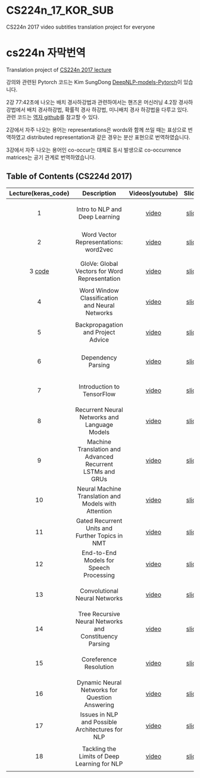 # CS224n_17_KOR_SUB
CS224n 2017 video subtitles translation project for everyone
# cs224n 자막번역


Translation project of [CS224n 2017 lecture](http://web.stanford.edu/class/cs224n/archive/WWW_1617/syllabus.html)


강의와 관련된 Pytorch 코드는 Kim SungDong [DeepNLP-models-Pytorch](https://github.com/DSKSD/DeepNLP-models-Pytorch)이 있습니다.     

        
2강 77:42초에 나오는 배치 경사하강법과 관련하여서는 핸즈온 머신러닝 4.2장 경사하강법에서 배치 경사하강법, 확률적 경사 하강법, 미니배치 경사 하강법을 다루고 있다.  관련 코드는 [역자 github](https://github.com/rickiepark/handson-ml/blob/master/04_training_linear_models.ipynb)를 참고할 수 있다.    

2강에서 자주 나오는 용어는 representations은 words와 함께 쓰일 때는 표상으로 번역하였고 distributed representation과 같은 경우는 분산 표현으로 번역하였습니다. 

3강에서 자주 나오는 용어인 co-occur는 대체로 동시 발생으로 co-occurrence matrices는 공기 관계로 번역하였습니다.    




## Table of Contents (CS224d 2017)


| Lecture(keras_code)  | Description       |Videos(youtube)      |Slides      | Subtitles|
|:--------:|:-----------------:|:-----------:|:--------:|:--------:|
| 1        |Intro to NLP and Deep Learning|[video](https://www.youtube.com/watch?v=OQQ-W_63UgQ&list=PL3FW7Lu3i5Jsnh1rnUwq_TcylNr7EkRe6)|[slide](http://web.stanford.edu/class/cs224n/archive/WWW_1617/lectures/cs224n-2017-lecture1.pdf)|[english](https://github.com/songys/CS224d_17_KOR_SUB/blob/master/eng/en_1.txt)<p>[korean](https://github.com/songys/CS224d_17_KOR_SUB/blob/master/kor/ko_1.txt)
| 2        |Word Vector Representations: word2vec|[video](https://www.youtube.com/watch?v=ERibwqs9p38)|[slide](http://web.stanford.edu/class/cs224n/archive/WWW_1617/lectures/cs224n-2017-lecture2-highlight.pdf)|[english](https://github.com/songys/CS224N_17_KOR_SUB/blob/master/eng/eng_2.txt)<p>[korean](https://github.com/songys/CS224N_17_KOR_SUB/blob/master/kor/ko_2.txt)
| 3      [code](https://github.com/songys/CS224N_17_KOR_SUB/blob/master/glove/Glove_keras.ipynb)        |GloVe: Global Vectors for Word Representation|[video](https://www.youtube.com/watch?v=ASn7ExxLZws&t=267s)|[slide](http://web.stanford.edu/class/cs224n/archive/WWW_1617/lectures/cs224n-2017-lecture3.pdf)|[english](https://github.com/songys/CS224N_17_KOR_SUB/blob/master/eng/eng_3.txt)<p>[korean](https://github.com/songys/CS224N_17_KOR_SUB/blob/master/kor/ko_3.txt)
| 4        |Word Window Classification and Neural Networks|[video](https://www.youtube.com/watch?v=uc2_iwVqrRI&t=523s)|[slide](http://web.stanford.edu/class/cs224n/archive/WWW_1617/lectures/cs224n-2017-lecture4.pdf)|[english](https://github.com/songys/CS224N_17_KOR_SUB/blob/master/eng/eng_4.txt)<p>[korean]
| 5       |Backpropagation and Project Advice|[video](https://www.youtube.com/watch?v=isPiE-DBagM&t=950s)|[slide](http://web.stanford.edu/class/cs224n/archive/WWW_1617/lectures/cs224n-2017-lecture5.pdf)|[english](https://github.com/songys/CS224N_17_KOR_SUB/blob/master/eng/eng_5.txt)<p>[korean]
| 6        |Dependency Parsing|[video](https://www.youtube.com/watch?v=PVShkZgXznc)|[slide](http://web.stanford.edu/class/cs224n/archive/WWW_1617/lectures/cs224n-2017-lecture6.pdf)|[english](https://github.com/songys/CS224N_17_KOR_SUB/blob/master/eng/eng_6.txt)<p>[korean]
| 7        |Introduction to TensorFlow|[video](https://www.youtube.com/watch?v=PicxU81owCs&t=709s)|[slide](http://web.stanford.edu/class/cs224n/archive/WWW_1617/lectures/cs224n-2017-tensorflow.pdf)|[english](https://github.com/songys/CS224N_17_KOR_SUB/blob/master/eng/eng_7.txt)<p>[korean]
| 8        |Recurrent Neural Networks and Language Models|[video](https://www.youtube.com/watch?v=Keqep_PKrY8)|[slide](http://web.stanford.edu/class/cs224n/archive/WWW_1617/lectures/cs224n-2017-lecture8.pdf)|[english](https://github.com/songys/CS224N_17_KOR_SUB/blob/master/eng/eng_8.txt)<p>[korean]
| 9        |Machine Translation and Advanced Recurrent LSTMs and GRUs|[video](https://www.youtube.com/watch?v=QuELiw8tbx8)|[slide](http://web.stanford.edu/class/cs224n/archive/WWW_1617/lectures/cs224n-2017-lecture9.pdf)|[english](https://github.com/songys/CS224N_17_KOR_SUB/blob/master/eng/eng_9.txt)<p>[korean]
| 10        |Neural Machine Translation and Models with Attention|[video](https://www.youtube.com/watch?v=IxQtK2SjWWM)|[slide](http://web.stanford.edu/class/cs224n/archive/WWW_1617/lectures/cs224n-2017-lecture10.pdf)|[english](https://github.com/songys/CS224N_17_KOR_SUB/blob/master/eng/eng_10.txt)<p>[korean]
| 11        |Gated Recurrent Units and Further Topics in NMT|[video](https://www.youtube.com/watch?v=6_MO12fPC-0)|[slide](http://web.stanford.edu/class/cs224n/archive/WWW_1617/lectures/cs224n-2017-lecture11.pdf)|[english](https://github.com/songys/CS224N_17_KOR_SUB/blob/master/eng/eng_11.txt)<p>[korean]
| 12        | End-to-End Models for Speech Processing|[video](https://www.youtube.com/watch?v=3MjIkWxXigM&t=0s&index=14&list=PL3FW7Lu3i5Jsnh1rnUwq_TcylNr7EkRe6)|[slide](http://web.stanford.edu/class/cs224n/archive/WWW_1617/lectures/cs224n-2017-lecture12.pdf)|[english](https://github.com/songys/CS224N_17_KOR_SUB/blob/master/eng/eng_12.txt)<p>[korean]
| 13        | Convolutional Neural Networks|[video](https://www.youtube.com/watch?v=Lg6MZw_OOLI&t=0s&index=15&list=PL3FW7Lu3i5Jsnh1rnUwq_TcylNr7EkRe6)|[slide](http://web.stanford.edu/class/cs224n/archive/WWW_1617/lectures/cs224n-2017-lecture12.pdf)|[english](https://github.com/songys/CS224N_17_KOR_SUB/blob/master/eng/eng_13.txt)<p>[korean]
| 14        |Tree Recursive Neural Networks and Constituency Parsing|[video](https://www.youtube.com/watch?v=RfwgqPkWZ1w&t=0s&index=16&list=PL3FW7Lu3i5Jsnh1rnUwq_TcylNr7EkRe6)|[slide](http://web.stanford.edu/class/cs224n/archive/WWW_1617/lectures/cs224n-2017-lecture14-TreeRNNs.pdf)|[english](https://github.com/songys/CS224N_17_KOR_SUB/blob/master/eng/eng_14.txt)<p>[korea]
| 15        |Coreference Resolution|[video](https://www.youtube.com/watch?v=rpwEWLaueRk&t=0s&index=17&list=PL3FW7Lu3i5Jsnh1rnUwq_TcylNr7EkRe6)|[slide](http://web.stanford.edu/class/cs224n/archive/WWW_1617/lectures/cs224n-2017-lecture15.pdf)|[english](https://github.com/songys/CS224N_17_KOR_SUB/blob/master/eng/eng_15.txt)<p>[korean]
| 16        |Dynamic Neural Networks for Question Answering|[video](https://www.youtube.com/watch?v=T3octNTE7Is&t=0s&index=18&list=PL3FW7Lu3i5Jsnh1rnUwq_TcylNr7EkRe6)|[slide](http://web.stanford.edu/class/cs224n/archive/WWW_1617/lectures/cs224n-2017-lecture16-DMN-QA.pdf)|[english](https://github.com/songys/CS224N_17_KOR_SUB/blob/master/eng/eng_16.txt)<p>[korean]
| 17        | Issues in NLP and Possible Architectures for NLP|[video](https://www.youtube.com/watch?v=B4v545V3Dq0&t=0s&index=19&list=PL3FW7Lu3i5Jsnh1rnUwq_TcylNr7EkRe6)|[slide](http://web.stanford.edu/class/cs224n/archive/WWW_1617/lectures/cs224n-2017-lecture17.pdf)|[english](https://github.com/songys/CS224N_17_KOR_SUB/blob/master/eng/eng_17.txt)<p>[korean]
| 18        |Tackling the Limits of Deep Learning for NLP|[video](https://www.youtube.com/watch?v=JYwNmSe4HqE&t=0s&index=20&list=PL3FW7Lu3i5Jsnh1rnUwq_TcylNr7EkRe6)|[slide](http://web.stanford.edu/class/cs224n/archive/WWW_1617/lectures/cs224n-2017-lecture18.pdf)|[english](https://github.com/songys/CS224N_17_KOR_SUB/blob/master/eng/eng_18.txt)<p>[korean]







